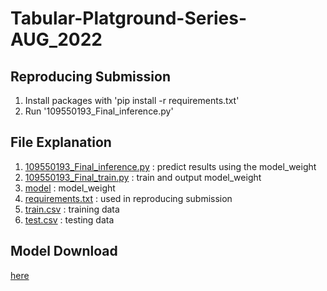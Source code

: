 # Tabular-Platground-Series-AUG_2022
## Reproducing Submission
1. Install packages with 'pip install -r requirements.txt'
2. Run '109550193_Final_inference.py'

## File Explanation
1. [109550193_Final_inference.py](https://github.com/kesw/Tabular-Platground-Series-AUG_2022/blob/main/109550193_Final_inference.py) : predict results using the model_weight
2. [109550193_Final_train.py](https://github.com/kesw/Tabular-Platground-Series-AUG_2022/blob/main/109550193_Final_train.py) : train and output model_weight
3. [model](https://github.com/kesw/Tabular-Platground-Series-AUG_2022/blob/main/model) : model_weight
4. [requirements.txt](https://github.com/kesw/Tabular-Platground-Series-AUG_2022/blob/main/requirements.txt) : used in reproducing submission
5. [train.csv](https://github.com/kesw/Tabular-Platground-Series-AUG_2022/blob/main/train.csv) : training data
6. [test.csv](https://github.com/kesw/Tabular-Platground-Series-AUG_2022/blob/main/test.csv) : testing data

## Model Download
[here](https://github.com/kesw/Tabular-Platground-Series-AUG_2022/blob/main/model)
